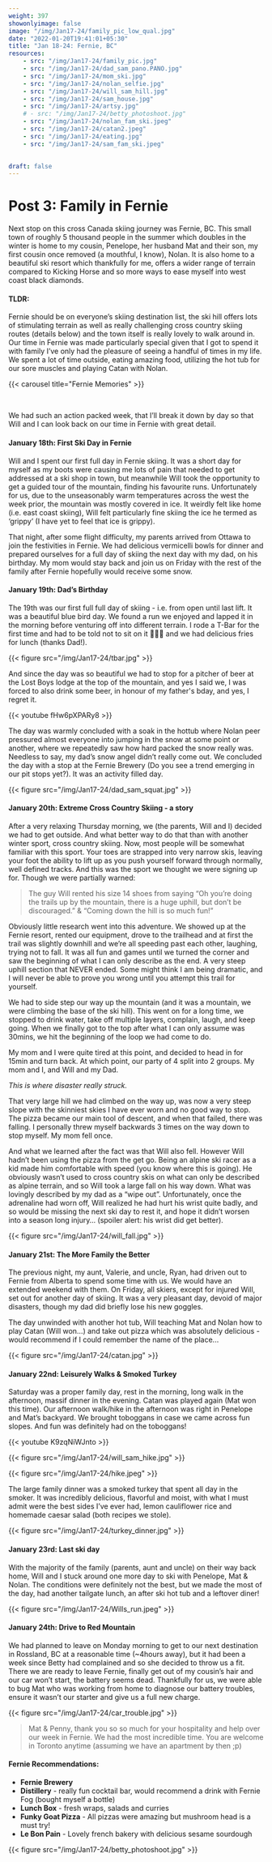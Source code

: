 ```yaml
---
weight: 397
showonlyimage: false
image: "/img/Jan17-24/family_pic_low_qual.jpg"
date: "2022-01-20T19:41:01+05:30"
title: "Jan 18-24: Fernie, BC"
resources:
    - src: "/img/Jan17-24/family_pic.jpg"
    - src: "/img/Jan17-24/dad_sam_pano.PANO.jpg"
    - src: "/img/Jan17-24/mom_ski.jpg"
    - src: "/img/Jan17-24/nolan_selfie.jpg"
    - src: "/img/Jan17-24/will_sam_hill.jpg"
    - src: "/img/Jan17-24/sam_house.jpg"
    - src: "/img/Jan17-24/artsy.jpg"
    # - src: "/img/Jan17-24/betty_photoshoot.jpg"
    - src: "/img/Jan17-24/nolan_fam_ski.jpeg"
    - src: "/img/Jan17-24/catan2.jpeg"
    - src: "/img/Jan17-24/eating.jpg"
    - src: "/img/Jan17-24/sam_fam_ski.jpeg"
    

draft: false
---
```


# Post 3: Family in Fernie

Next stop on this cross Canada skiing journey was Fernie, BC. This small town of roughly 5 thousand people in the summer which doubles in the winter is home to my cousin, Penelope, her husband Mat and their son, my first cousin once removed (a mouthful, I know), Nolan. It is also home to a beautiful ski resort which thankfully for me, offers a wider range of terrain compared to Kicking Horse and so more ways to ease myself into west coast black diamonds. 

#### **TLDR:**
Fernie should be on everyone’s skiing destination list, the ski hill offers lots of stimulating terrain as well as really challenging cross country skiing routes (details below) and the town itself is really lovely to walk around in. Our time in Fernie was made particularly special given that I got to spend it with family I’ve only had the pleasure of seeing a handful of times in my life. We spent a lot of time outside, eating amazing food, utilizing the hot tub for our sore muscles and playing Catan with Nolan. 

{{< carousel title="Fernie Memories" >}}

&nbsp;
&nbsp;

We had such an action packed week, that I’ll break it down by day so that Will and I can look back on our time in Fernie with great detail. 

#### January 18th: First Ski Day in Fernie

Will and I spent our first full day in Fernie skiing. It was a short day for myself as my boots were causing me lots of pain that needed to get addressed at a ski shop in town, but meanwhile Will took the opportunity to get a guided tour of the mountain, finding his favourite runs. Unfortunately for us, due to the unseasonably warm temperatures across the west the week prior, the mountain was mostly covered in ice. It weirdly felt like home (i.e. east coast skiing), Will felt particularly fine skiing the ice he termed as ‘grippy’ (I have yet to feel that ice is grippy). 

That night, after some flight difficulty, my parents arrived from Ottawa to join the festivities in Fernie. We had delicious vermicelli bowls for dinner and prepared ourselves for a full day of skiing the next day with my dad, on his birthday. My mom would stay back and join us on Friday with the rest of the family after Fernie hopefully would receive some snow.

#### January 19th: Dad’s Birthday

The 19th was our first full full day of skiing - i.e. from open until last lift. It was a beautiful blue bird day. We found a run we enjoyed and lapped it in the morning before venturing off into different terrain. I rode a T-Bar for the first time and had to be told not to sit on it 🤷🏼‍♀️ and we had delicious fries for lunch (thanks Dad!). 

{{< figure src="/img/Jan17-24/tbar.jpg" >}}
&nbsp;
&nbsp;

And since the day was so beautiful we had to stop for a pitcher of beer at the Lost Boys lodge at the top of the mountain, and yes I said we, I was forced to also drink some beer, in honour of my father's bday, and yes, I regret it. 

{{< youtube fHw6pXPARy8 >}}
&nbsp;


The day was warmly concluded with a soak in the hottub where Nolan peer pressured almost everyone into jumping in the snow at some point or another, where we repeatedly saw how hard packed the snow really was. Needless to say, my dad’s snow angel didn’t really come out. We concluded the day with a stop at the Fernie Brewery (Do you see a trend emerging in our pit stops yet?). It was an activity filled day. 

{{< figure src="/img/Jan17-24/dad_sam_squat.jpg" >}}
&nbsp;
&nbsp;


#### January 20th: Extreme Cross Country Skiing - a story

After a very relaxing Thursday morning, we (the parents, Will and I) decided we had to get outside. And what better way to do that than with another winter sport, cross country skiing. Now, most people will be somewhat familiar with this sport. Your toes are strapped into very narrow skis, leaving your foot the ability to lift up as you push yourself forward through normally, well defined tracks. And this was the sport we thought we were signing up for. Though we were partially warned: 

> The guy Will rented his size 14 shoes from saying “Oh you’re doing the trails up by the mountain, there is a huge uphill, but don’t be discouraged.” & “Coming down the hill is so much fun!”

Obviously little research went into this adventure. We showed up at the Fernie resort, rented our equipment, drove to the trailhead and at first the trail was slightly downhill and we’re all speeding past each other, laughing, trying not to fall. It was all fun and games until we turned the corner and saw the beginning of what I can only describe as the end. A very steep uphill section that NEVER ended. Some might think I am being dramatic, and I will never be able to prove you wrong until you attempt this trail for yourself. 

We had to side step our way up the mountain (and it was a mountain, we were climbing the base of the ski hill). This went on for a long time, we stopped to drink water, take off multiple layers, complain, laugh, and keep going. When we finally got to the top after what I can only assume was 30mins, we hit the beginning of the loop we had come to do. 

My mom and I were quite tired at this point, and decided to head in for 15min and turn back. At which point, our party of 4 split into 2 groups. My mom and I, and Will and my Dad. 

*This is where disaster really struck.* 

That very large hill we had climbed on the way up, was now a very steep slope with the skinniest skies I have ever worn and no good way to stop. The pizza became our main tool of descent, and when that failed, there was falling. I personally threw myself backwards 3 times on the way down to stop myself. My mom fell once. 

And what we learned after the fact was that Will also fell. However Will hadn’t been using the pizza from the get go. Being an alpine ski racer as a kid made him comfortable with speed (you know where this is going). He obviously wasn’t used to cross country skis on what can only be described as alpine terrain, and so Will took a large fall on his way down. What was lovingly described by my dad as a “wipe out”. Unfortunately, once the adrenaline had worn off, Will realized he had hurt his wrist quite badly, and so would be missing the next ski day to rest it, and hope it didn’t worsen into a season long injury… (spoiler alert: his wrist did get better). 

{{< figure src="/img/Jan17-24/will_fall.jpg" >}}
&nbsp;
&nbsp;

#### January 21st: The More Family the Better

The previous night, my aunt, Valerie, and uncle, Ryan, had driven out to Fernie from Alberta to spend some time with us. We would have an extended weekend with them. On Friday, all skiers, except for injured Will, set out for another day of skiing. It was a very pleasant day, devoid of major disasters, though my dad did briefly lose his new goggles. 

The day unwinded with another hot tub, Will teaching Mat and Nolan how to play Catan (Will won…) and take out pizza which was absolutely delicious - would recommend if I could remember the name of the place... 

{{< figure src="/img/Jan17-24/catan.jpg" >}}
&nbsp;
&nbsp;

#### January 22nd: Leisurely Walks & Smoked Turkey

Saturday was a proper family day, rest in the morning, long walk in the afternoon, massif dinner in the evening. Catan was played again (Mat won this time). Our afternoon walk/hike in the afternoon was right in Penelope and Mat’s backyard. We brought toboggans in case we came across fun slopes. And fun was definitely had on the toboggans! 


{{< youtube K9zqNiWJnto >}}
&nbsp;

{{< figure src="/img/Jan17-24/will_sam_hike.jpg" >}}
&nbsp;
&nbsp;

{{< figure src="/img/Jan17-24/hike.jpeg" >}}
&nbsp;
&nbsp;


The large family dinner was a smoked turkey that spent all day in the smoker. It was incredibly delicious, flavorful and moist, with what I must admit were the best sides I’ve ever had, lemon cauliflower rice and homemade caesar salad (both recipes we stole). 

{{< figure src="/img/Jan17-24/turkey_dinner.jpg" >}}
&nbsp;
&nbsp;

#### January 23rd: Last ski day

With the majority of the family (parents, aunt and uncle) on their way back home, Will and I stuck around one more day to ski with Penelope, Mat & Nolan. The conditions were definitely not the best, but we made the most of the day, had another tailgate lunch, an after ski hot tub and a leftover diner! 

{{< figure src="/img/Jan17-24/Wills_run.jpeg" >}}
&nbsp;
#### January 24th: Drive to Red Mountain

We had planned to leave on Monday morning to get to our next destination in Rossland, BC at a reasonable time (~4hours away), but it had been a week since Betty had complained and so she decided to throw us a fit. There we are ready to leave Fernie, finally get out of my cousin’s hair and our car won’t start, the battery seems dead. Thankfully for us, we were able to bug Mat who was working from home to diagnose our battery troubles, ensure it wasn’t our starter and give us a full new charge. 

{{< figure src="/img/Jan17-24/car_trouble.jpg" >}}
&nbsp;
> Mat & Penny, thank you so so much for your hospitality and help over our week in Fernie. We had the most incredible time. You are welcome in Toronto anytime (assuming we have an apartment by then ;p) 


#### Fernie Recommendations: 
* **Fernie Brewery** 
* **Distillery** - really fun cocktail bar, would recommend a drink with Fernie Fog (bought myself a bottle)
* **Lunch Box** - fresh wraps, salads and curries 
* **Funky Goat Pizza** - All pizzas were amazing but mushroom head is a must try!
* **Le Bon Pain** - Lovely french bakery with delicious sesame sourdough 

{{< figure src="/img/Jan17-24/betty_photoshoot.jpg" >}}

